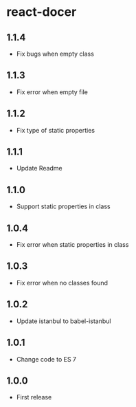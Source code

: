 # react-docer

## 1.1.4

* Fix bugs when empty class

## 1.1.3

* Fix error when empty file

## 1.1.2

* Fix type of static properties

## 1.1.1

* Update Readme

## 1.1.0

* Support static properties in class

## 1.0.4

* Fix error when static properties in class

## 1.0.3

* Fix error when no classes found

## 1.0.2

* Update istanbul to babel-istanbul

## 1.0.1

* Change code to ES 7

## 1.0.0

* First release
